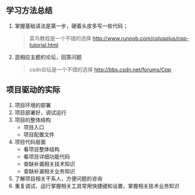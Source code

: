 ## 学习方法总结
1. 掌握基础语法是第一步，硬着头皮多写一些代码；
   > 菜鸟教程是一个不错的选择 http://www.runoob.com/cplusplus/cpp-tutorial.html
1. 逛相应主题的论坛，回答问题
   > csdn论坛是一个不错的选择 http://bbs.csdn.net/forums/Cpp

## 项目驱动的实际
1. 项目环境的部署
1. 项目部署好，调试运行
1. 项目的整体结构
   * 项目入口
   * 项目配置文件
1. 项目代码层面
   * 看项目整体结构
   * 看项目详细功能代码
   * 查缺补漏相关技术知识
   * 查缺补漏相关业务知识
1. 了解项目相关干系人，方便问题的咨询
1. 重复调试、运行掌握相关工具常用快捷键和设置，掌握相关技术业务知识